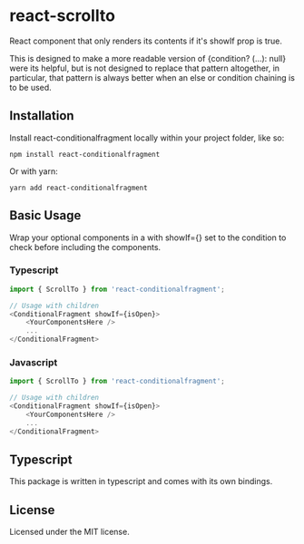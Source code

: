 # react-scrollto
React component that only renders its contents if it's showIf prop is true.

This is designed to make a more readable version of {condition? (<SomeComponentsHere>...</SomeCompnentsHere>): null} were its helpful,
but is not designed to replace that pattern altogether, in particular, that pattern is always better when an else or condition chaining is to be used.

## Installation

Install react-conditionalfragment locally within your project folder, like so:

```shell
npm install react-conditionalfragment
```

Or with yarn:

```shell
yarn add react-conditionalfragment
```

## Basic Usage

Wrap your optional components in a <ConditionalFragment showIf={...}> with showIf={} set to the condition to check before including the components.

### Typescript
```ts
import { ScrollTo } from 'react-conditionalfragment';

// Usage with children
<ConditionalFragment showIf={isOpen}>
    <YourComponentsHere />
    ...
</ConditionalFragment>

```

### Javascript
```js
import { ScrollTo } from 'react-conditionalfragment';

// Usage with children
<ConditionalFragment showIf={isOpen}>
    <YourComponentsHere />
    ...
</ConditionalFragment>
```

## Typescript
This package is written in typescript and comes with its own bindings.

## License

Licensed under the MIT license.

